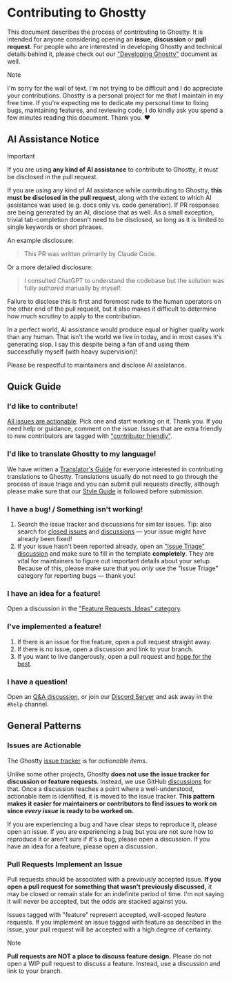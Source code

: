 # Contributing to Ghostty

This document describes the process of contributing to Ghostty. It is intended
for anyone considering opening an **issue**, **discussion** or **pull request**.
For people who are interested in developing Ghostty and technical details behind
it, please check out our ["Developing Ghostty"](HACKING.md) document as well.

> [!NOTE]
>
> I'm sorry for the wall of text. I'm not trying to be difficult and I do
> appreciate your contributions. Ghostty is a personal project for me that
> I maintain in my free time. If you're expecting me to dedicate my personal
> time to fixing bugs, maintaining features, and reviewing code, I do kindly
> ask you spend a few minutes reading this document. Thank you. ❤️

## AI Assistance Notice

> [!IMPORTANT]
>
> If you are using **any kind of AI assistance** to contribute to Ghostty,
> it must be disclosed in the pull request.

If you are using any kind of AI assistance while contributing to Ghostty,
**this must be disclosed in the pull request**, along with the extent to
which AI assistance was used (e.g. docs only vs. code generation).
If PR responses are being generated by an AI, disclose that as well.
As a small exception, trivial tab-completion doesn't need to be disclosed,
so long as it is limited to single keywords or short phrases.

An example disclosure:

> This PR was written primarily by Claude Code.

Or a more detailed disclosure:

> I consulted ChatGPT to understand the codebase but the solution
> was fully authored manually by myself.

Failure to disclose this is first and foremost rude to the human operators
on the other end of the pull request, but it also makes it difficult to
determine how much scrutiny to apply to the contribution.

In a perfect world, AI assistance would produce equal or higher quality
work than any human. That isn't the world we live in today, and in most cases
it's generating slop. I say this despite being a fan of and using them
successfully myself (with heavy supervision)!

Please be respectful to maintainers and disclose AI assistance.

## Quick Guide

### I'd like to contribute!

[All issues are actionable](#issues-are-actionable). Pick one and start
working on it. Thank you. If you need help or guidance, comment on the issue.
Issues that are extra friendly to new contributors are tagged with
["contributor friendly"].

["contributor friendly"]: https://github.com/ghostty-org/ghostty/issues?q=is%3Aissue%20is%3Aopen%20label%3A%22contributor%20friendly%22

### I'd like to translate Ghostty to my language!

We have written a [Translator's Guide](po/README_TRANSLATORS.md) for
everyone interested in contributing translations to Ghostty.
Translations usually do not need to go through the process of issue triage
and you can submit pull requests directly, although please make sure that
our [Style Guide](po/README_TRANSLATORS.md#style-guide) is followed before
submission.

### I have a bug! / Something isn't working!

1. Search the issue tracker and discussions for similar issues. Tip: also
   search for [closed issues] and [discussions] — your issue might have already
   been fixed!
2. If your issue hasn't been reported already, open an ["Issue Triage" discussion]
   and make sure to fill in the template **completely**. They are vital for
   maintainers to figure out important details about your setup. Because of
   this, please make sure that you _only_ use the "Issue Triage" category for
   reporting bugs — thank you!

[closed issues]: https://github.com/ghostty-org/ghostty/issues?q=is%3Aissue%20state%3Aclosed
[discussions]: https://github.com/ghostty-org/ghostty/discussions?discussions_q=is%3Aclosed
["Issue Triage" discussion]: https://github.com/ghostty-org/ghostty/discussions/new?category=issue-triage

### I have an idea for a feature!

Open a discussion in the ["Feature Requests, Ideas" category](https://github.com/ghostty-org/ghostty/discussions/new?category=feature-requests-ideas).

### I've implemented a feature!

1. If there is an issue for the feature, open a pull request straight away.
2. If there is no issue, open a discussion and link to your branch.
3. If you want to live dangerously, open a pull request and
   [hope for the best](#pull-requests-implement-an-issue).

### I have a question!

Open an [Q&A discussion], or join our [Discord Server] and ask away in the
`#help` channel.

[Q&A discussion]: https://github.com/ghostty-org/ghostty/discussions/new?category=q-a
[Discord Server]: https://discord.gg/ghostty

## General Patterns

### Issues are Actionable

The Ghostty [issue tracker](https://github.com/ghostty-org/ghostty/issues)
is for _actionable items_.

Unlike some other projects, Ghostty **does not use the issue tracker for
discussion or feature requests**. Instead, we use GitHub
[discussions](https://github.com/ghostty-org/ghostty/discussions) for that.
Once a discussion reaches a point where a well-understood, actionable
item is identified, it is moved to the issue tracker. **This pattern
makes it easier for maintainers or contributors to find issues to work on
since _every issue_ is ready to be worked on.**

If you are experiencing a bug and have clear steps to reproduce it, please
open an issue. If you are experiencing a bug but you are not sure how to
reproduce it or aren't sure if it's a bug, please open a discussion.
If you have an idea for a feature, please open a discussion.

### Pull Requests Implement an Issue

Pull requests should be associated with a previously accepted issue.
**If you open a pull request for something that wasn't previously discussed,**
it may be closed or remain stale for an indefinite period of time. I'm not
saying it will never be accepted, but the odds are stacked against you.

Issues tagged with "feature" represent accepted, well-scoped feature requests.
If you implement an issue tagged with feature as described in the issue, your
pull request will be accepted with a high degree of certainty.

> [!NOTE]
>
> **Pull requests are NOT a place to discuss feature design.** Please do
> not open a WIP pull request to discuss a feature. Instead, use a discussion
> and link to your branch.
